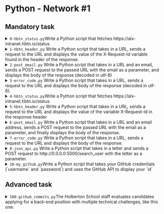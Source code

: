 # Python - Network #1

## Mandatory task

<details><summary><code>0-hbtn_status.py</code>Write a Python script that fetches https://alx-intranet.hbtn.io/status </summary>

- You must use the package `urllib`
- You are not allowed to import any packages other than urllib
- The body of the response must be displayed like the following example - (tabulation before -)
- You must use a with statement
- guillaume@ubuntu:~/0x11$ ./0-hbtn_status.py | cat -e
``````bash
Body response:$
    - type: <class 'bytes'>$
    - content: b'OK'$
    - utf8 content: OK$
guillaume@ubuntu:~/0x11$ 
``````
</details>


<details><summary><code>1-hbtn_header.py</code>
Write a Python script that takes in a URL, sends a request to the URL and displays the value of the X-Request-Id variable found in the header of the response. </summary>

- You must use the packages `urllib` and `sys`
- You are not allow to import packages other than `urllib` and sys
- The value of this variable is different for each request
- You don’t need to check arguments passed to the script (number or type)
- You must use a `with` statement
</details>



<details><summary><code>2-post_email.py</code>
Write a Python script that takes in a URL and an email, sends a POST request to the passed URL with the email as a parameter, and displays the body of the response (decoded in utf-8) </summary>

- The email must be sent in the email variable
- You must use the packages urllib and sys
- You are not allowed to import packages other than urllib and sys
- You don’t need to check arguments passed to the script (number or type)
- You must use the with statement 

</details>

<details><summary><code>3-error_code.py</code>
Write a Python script that takes in a URL, sends a request to the URL and displays the body of the response (decoded in utf-8). </summary>

- You have to manage `urllib.error.HTTPError` exceptions and print: Error - code: followed by the `HTTP` status code
- You must use the packages urllib and sys
- You are not allowed to import other packages than `urllib` and `sys`
- You don’t need to check arguments passed to the script (number or type)
- You must use the with statement
</details>

<details><summary><code>4-hbtn_status.py</code>Write a Python script that fetches https://alx-intranet.hbtn.io/status </summary>

- You must use the package `requests`
- You are not allow to import packages other than `requests`
- The body of the response must be display like the following example - (tabulation before -)
</details>


<details><summary><code>5-hbtn_header.py</code>
Write a Python script that takes in a URL, sends a request to the URL and displays the value of the variable X-Request-Id in the response header</summary>

- You must use the packages requests and sys
- You are not allow to import other packages than requests and sys
- The value of this variable is different for each request
- You don’t need to check script arguments (number and type)
</details>


<details><summary><code>6-post_email.py</code>
Write a Python script that takes in a URL and an email address, sends a POST request to the passed URL with the email as a parameter, and finally displays the body of the response.</summary>

- The email must be sent in the variable `email`
- You must use the packages requests and `sys`
- You are not allowed to import packages other than `requests` and `sys`
- You don’t need to error check arguments passed to the script (number or type)

</details>



<details><summary><code>7-error_code.py</code>
Write a Python script that takes in a URL, sends a request to the URL and displays the body of the response. </summary>

- If the HTTP status code is greater than or equal to 400, print: Error - code: followed by the value of the HTTP status code
- You must use the packages requests and sys
- You are not allowed to import packages other than requests and sys
- You don’t need to check arguments passed to the script (number or type)
</details>

<details><summary><code>8-json_api.py</code>
Write a Python script that takes in a letter and sends a POST request to http://0.0.0.0:5000/search_user with the letter as a parameter.</summary>

- The letter must be sent in the variable ` q`
- If no argument is given, set `q=""`
- If the response body is properly `JSON` formatted and not empty, display - the id and name like this: `[<id>] <name>`
- Otherwise:
- Display Not a valid `JSON` if the `JSON` is invalid
- Display No result if the `JSON` is empty
- You must use the package requests and sys
- You are not allowed to import packages other than `requests` and `sys`
</details>

<details><summary><code>10-my_github.py</code>Write a Python script that takes your GitHub credentials (`username` and `password`) and uses the GitHub API to display your `id` </summary>

- You must use Basic `Authentication` with a personal access token as - password to access to your information (only read:user permission is - needed)
- The first argument will be your `username`
- The second argument will be your password (in your case, a personal - access token as password)
- You must use the package `requests` and `sys`
- You are not allowed to import packages other than requests and sys
- You don’t need to check arguments passed to the script (number or type)


</details>


## Advanced task

<details><summary><code>100-github_commits.py</code>The Holberton School staff evaluates candidates applying for a back-end position with multiple technical challenges, like this one: </summary>

<br>

> Please list 10 commits (from the most recent to oldest) of the repository “rails” by the user “rails”
You must use the GitHub API, [here](https://developer.github.com/v3/repos/commits/) is the documentation 
Print all commits by: `<sha>: <author name>` (one by line)

Write a Python script that takes 2 arguments in order to solve this challenge.

- The first argument will be the repository name
- The second argument will be the owner name
- You must use the packages requests and `sys`
- You are not allowed to import packages other than requests and `sys`
- You don’t need to check arguments passed to the script (number or type)